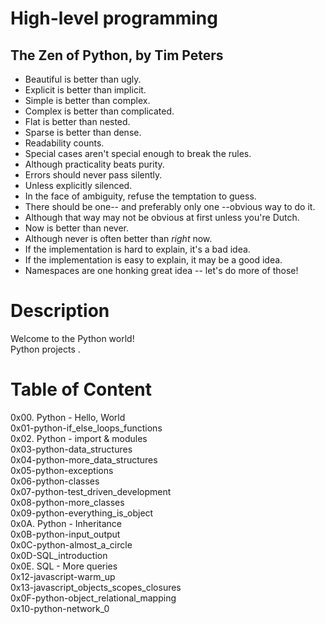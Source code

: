 # High-level programming

## The Zen of Python, by Tim Peters
* Beautiful is better than ugly.
* Explicit is better than implicit.
* Simple is better than complex.
* Complex is better than complicated.
* Flat is better than nested.
* Sparse is better than dense.
* Readability counts.
* Special cases aren't special enough to break the rules.
* Although practicality beats purity.
* Errors should never pass silently.
* Unless explicitly silenced.
* In the face of ambiguity, refuse the temptation to guess.
* There should be one-- and preferably only one --obvious way to do it.
* Although that way may not be obvious at first unless you're Dutch.
* Now is better than never.
* Although never is often better than *right* now.
* If the implementation is hard to explain, it's a bad idea.
* If the implementation is easy to explain, it may be a good idea.
* Namespaces are one honking great idea -- let's do more of those!

# Description

 Welcome to the Python world!\
 Python projects .

# Table of Content 
 0x00. Python - Hello, World\
 0x01-python-if_else_loops_functions \
 0x02. Python - import & modules\
 0x03-python-data_structures\
 0x04-python-more_data_structures\
 0x05-python-exceptions\
 0x06-python-classes\
 0x07-python-test_driven_development\
 0x08-python-more_classes\
 0x09-python-everything_is_object\
 0x0A. Python - Inheritance\
 0x0B-python-input_output\
 0x0C-python-almost_a_circle\
 0x0D-SQL_introduction \
 0x0E. SQL - More queries  \
 0x12-javascript-warm_up \
 0x13-javascript_objects_scopes_closures  \
 0x0F-python-object_relational_mapping \
 0x10-python-network_0



